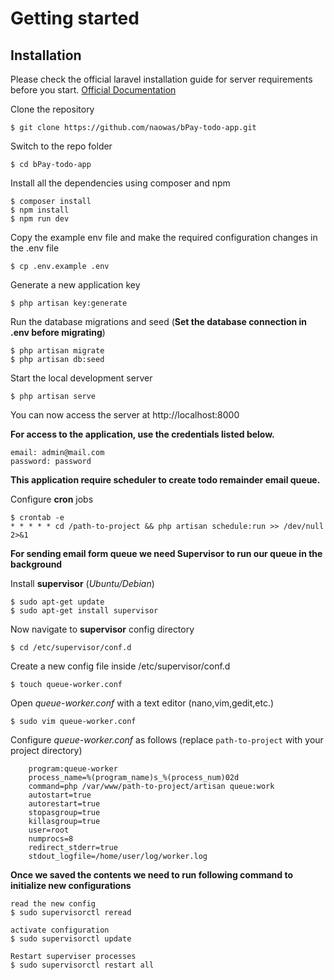 # Getting started

## Installation

Please check the official laravel installation guide for server requirements before you
start. [Official Documentation](https://laravel.com/docs/5.4/installation#installation)

Clone the repository

    $ git clone https://github.com/naowas/bPay-todo-app.git

Switch to the repo folder

    $ cd bPay-todo-app

Install all the dependencies using composer and npm

    $ composer install
    $ npm install 
    $ npm run dev

Copy the example env file and make the required configuration changes in the .env file

    $ cp .env.example .env

Generate a new application key

    $ php artisan key:generate

Run the database migrations and seed  (**Set the database connection in .env before migrating**)

    $ php artisan migrate
    $ php artisan db:seed

Start the local development server

    $ php artisan serve

You can now access the server at http://localhost:8000

**For access to the application, use the credentials listed below.**

    email: admin@mail.com
    password: password

**This application require scheduler to create todo remainder email queue.**

Configure **cron** jobs

    $ crontab -e
    * * * * * cd /path-to-project && php artisan schedule:run >> /dev/null 2>&1

**For sending email form queue we need Supervisor to run our queue in the background**

Install **supervisor** (_Ubuntu/Debian_)

    $ sudo apt-get update
    $ sudo apt-get install supervisor

Now navigate to **supervisor** config directory

    $ cd /etc/supervisor/conf.d

Create a new config file inside /etc/supervisor/conf.d

    $ touch queue-worker.conf

Open _queue-worker.conf_ with a text editor (nano,vim,gedit,etc.)

    $ sudo vim queue-worker.conf

Configure _queue-worker.conf_ as follows (replace `path-to-project` with your project directory)

        program:queue-worker
        process_name=%(program_name)s_%(process_num)02d
        command=php /var/www/path-to-project/artisan queue:work
        autostart=true
        autorestart=true
        stopasgroup=true
        killasgroup=true
        user=root
        numprocs=8
        redirect_stderr=true
        stdout_logfile=/home/user/log/worker.log


**Once we saved the contents we need to run following command to initialize new configurations**

    read the new config
    $ sudo supervisorctl reread

    activate configuration
    $ sudo supervisorctl update

    Restart superviser processes
    $ sudo supervisorctl restart all


    
